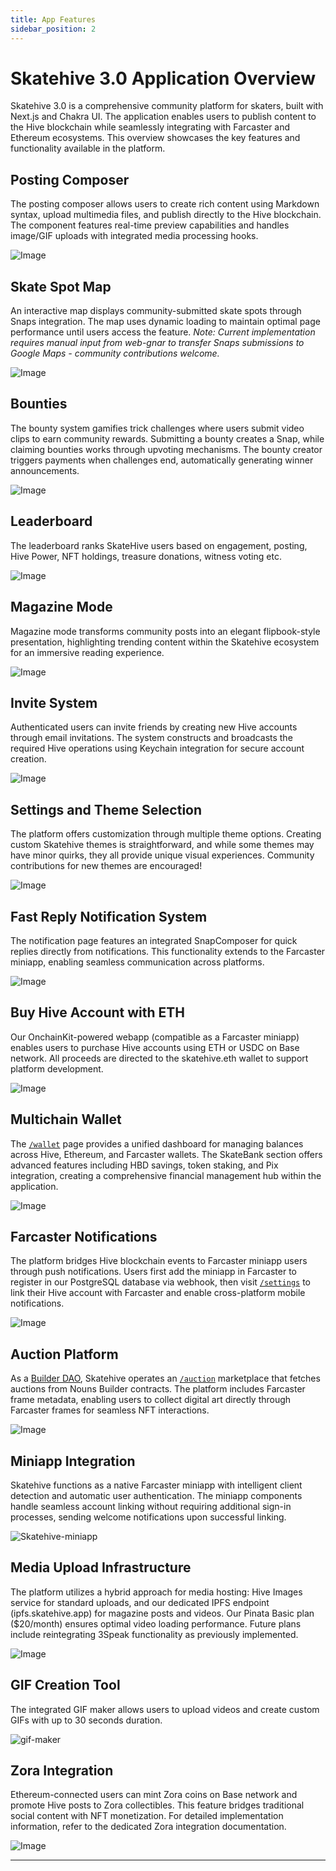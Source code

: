 ```yaml
---
title: App Features
sidebar_position: 2
---
```


# Skatehive 3.0 Application Overview

Skatehive 3.0 is a comprehensive community platform for skaters, built with Next.js and Chakra UI. The application enables users to publish content to the Hive blockchain while seamlessly integrating with Farcaster and Ethereum ecosystems. This overview showcases the key features and functionality available in the platform.

## Posting Composer

The posting composer allows users to create rich content using Markdown syntax, upload multimedia files, and publish directly to the Hive blockchain. The component features real-time preview capabilities and handles image/GIF uploads with integrated media processing hooks.

![Image](https://ipfs.skatehive.app/ipfs/QmbMT47u9nd7zyNYWUCR5hHe1AG6k49xGrPjQcv4mqDr3u)

## Skate Spot Map

An interactive map displays community-submitted skate spots through Snaps integration. The map uses dynamic loading to maintain optimal page performance until users access the feature. _Note: Current implementation requires manual input from web-gnar to transfer Snaps submissions to Google Maps - community contributions welcome._

![Image](https://ipfs.skatehive.app/ipfs/QmcigkjTTHjm2PXHLzRCAFLBXbjdFyKgd9XVS9yMqQDzdj)

## Bounties

The bounty system gamifies trick challenges where users submit video clips to earn community rewards. Submitting a bounty creates a Snap, while claiming bounties works through upvoting mechanisms. The bounty creator triggers payments when challenges end, automatically generating winner announcements.

![Image](https://ipfs.skatehive.app/ipfs/QmZgF8eKLmtkCDLVRP9Tey9CLjhsWX8gG4fU6ms285QfjK)

## Leaderboard

The leaderboard ranks SkateHive users based on engagement, posting, Hive Power, NFT holdings, treasure donations, witness voting etc.

![Image](https://ipfs.skatehive.app/ipfs/QmekeXkQzMhz6io69k3tpmGN1KcXPv6hgJcYM7aJ83KY7y)

## Magazine Mode

Magazine mode transforms community posts into an elegant flipbook-style presentation, highlighting trending content within the Skatehive ecosystem for an immersive reading experience.

![Image](https://ipfs.skatehive.app/ipfs/QmQSiX4dBw9mA4uB8FFemMcLauKfJYg5pS2SU1ND2u4kN1)

## Invite System

Authenticated users can invite friends by creating new Hive accounts through email invitations. The system constructs and broadcasts the required Hive operations using Keychain integration for secure account creation.

![Image](https://ipfs.skatehive.app/ipfs/QmXWnFG2EpEXpVLtLRYSnPPq5LLgDDoeJvLLmy6VwDnXhR)

## Settings and Theme Selection

The platform offers customization through multiple theme options. Creating custom Skatehive themes is straightforward, and while some themes may have minor quirks, they all provide unique visual experiences. Community contributions for new themes are encouraged!

![Image](https://ipfs.skatehive.app/ipfs/QmcZQSbz1ufccTatNk28eZ1W5RE88cYtfBLcB6Mx8hAsac)

## Fast Reply Notification System

The notification page features an integrated SnapComposer for quick replies directly from notifications. This functionality extends to the Farcaster miniapp, enabling seamless communication across platforms.

![Image](https://ipfs.skatehive.app/ipfs/QmS9rJCC8C2HTid4KsXEA8fd1U4TxqEcvGXbUDWjz8phaw)

## Buy Hive Account with ETH

Our OnchainKit-powered webapp (compatible as a Farcaster miniapp) enables users to purchase Hive accounts using ETH or USDC on Base network. All proceeds are directed to the skatehive.eth wallet to support platform development.

![Image](https://ipfs.skatehive.app/ipfs/QmZdaFxbfVCWYUwjHZeiiWtnqHf7ZBZxcARQ7ok3cHmJSy)

## Multichain Wallet

The [`/wallet`](https://skatehive.app/wallet) page provides a unified dashboard for managing balances across Hive, Ethereum, and Farcaster wallets. The SkateBank section offers advanced features including HBD savings, token staking, and Pix integration, creating a comprehensive financial management hub within the application.

![Image](https://ipfs.skatehive.app/ipfs/QmcfDJLwJ25LuPqGt3JvCxabdyhW7rMGtSMbZBPL7tjne2)

## Farcaster Notifications

The platform bridges Hive blockchain events to Farcaster miniapp users through push notifications. Users first add the miniapp in Farcaster to register in our PostgreSQL database via webhook, then visit [`/settings`](https://skatehive.app/settings) to link their Hive account with Farcaster and enable cross-platform mobile notifications.

![Image](https://ipfs.skatehive.app/ipfs/QmRoSSP8oQQRYKoM56r8EpR2qaX7UybTTv87SFpFTHK7gw)

## Auction Platform

As a [Builder DAO](https://docs.nouns.build/), Skatehive operates an [`/auction`](https://skatehive.app/auction) marketplace that fetches auctions from Nouns Builder contracts. The platform includes Farcaster frame metadata, enabling users to collect digital art directly through Farcaster frames for seamless NFT interactions.

![Image](https://ipfs.skatehive.app/ipfs/QmXxhcDdcMewU7MBACAv3WHhaWGGFjrrngt5gaLs3Ff8jt)

## Miniapp Integration

Skatehive functions as a native Farcaster miniapp with intelligent client detection and automatic user authentication. The miniapp components handle seamless account linking without requiring additional sign-in processes, sending welcome notifications upon successful linking.

![Skatehive-miniapp](https://ipfs.skatehive.app/ipfs/QmWof7MSt6KRMM8MbS666VqcJwS4YzzDG3TJSkdCPjmknU)

## Media Upload Infrastructure

The platform utilizes a hybrid approach for media hosting: Hive Images service for standard uploads, and our dedicated IPFS endpoint (ipfs.skatehive.app) for magazine posts and videos. Our Pinata Basic plan ($20/month) ensures optimal video loading performance. Future plans include reintegrating 3Speak functionality as previously implemented.

![Image](https://ipfs.skatehive.app/ipfs/QmP3Vfq8aWadEKj4xQJwj2fJc2azrZdXD2DxuFM8HpMDco)

## GIF Creation Tool

The integrated GIF maker allows users to upload videos and create custom GIFs with up to 30 seconds duration.

![gif-maker](https://ipfs.skatehive.app/ipfs/QmS3J89iM3xKfQTmaSKZPhBBc8uyEdUFGKkxuAGSwSPHso)

## Zora Integration

Ethereum-connected users can mint Zora coins on Base network and promote Hive posts to Zora collectibles. This feature bridges traditional social content with NFT monetization. For detailed implementation information, refer to the dedicated Zora integration documentation.

![Image](https://ipfs.skatehive.app/ipfs/QmUW2uCjYFE5VsfsW7qM8CpDdF2Nfvwv8P2ZmVmuUgtUb9)

---
